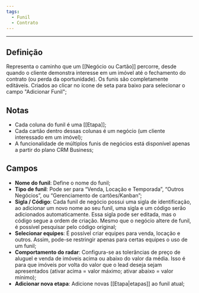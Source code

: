 ```yaml
---
tags:
  - Funil
  - Contrato
---
```

---
## Definição

Representa o caminho que um [[Negócio ou Cartão]] percorre, desde quando o cliente demonstra interesse em um imóvel até o fechamento do contrato (ou perda da oportunidade). Os funis são completamente editáveis. Criados ao clicar no ícone de seta para baixo para selecionar o campo "Adicionar Funil";

## Notas

- Cada coluna do funil é uma [[Etapa]];
- Cada cartão dentro dessas colunas é um negócio (um cliente interessado em um imóvel);
- A funcionalidade de múltiplos funis de negócios está disponível apenas a partir do plano CRM Business;

## Campos

- **Nome do funil**: Define o nome do funil;
- **Tipo de funil**: Pode ser para “Venda, Locação e Temporada”, “Outros Negócios”, ou “Gerenciamento de cartões/Kanban”;
- **Sigla / Código**: Cada funil de negócio possui uma sigla de identificação, ao adicionar um novo nome ao seu funil, uma sigla e um código serão adicionados automaticamente. Essa sigla pode ser editada, mas o código segue a ordem de criação. Mesmo que o negócio altere de funil, é possível pesquisar pelo código original;
- **Selecionar equipes**: É possível criar equipes para venda, locação e outros. Assim, pode-se restringir apenas para certas equipes o uso de um funil;
- **Comportamento do radar**: Configura-se as tolerâncias de preço de aluguel e venda de imóveis acima ou abaixo do valor da média. Isso é para que imóveis por volta do valor que o lead deseja sejam apresentados (ativar acima = valor máximo; ativar abaixo = valor mínimo);
- **Adicionar nova etapa**: Adicione novas [[Etapa|etapas]] ao funil atual;